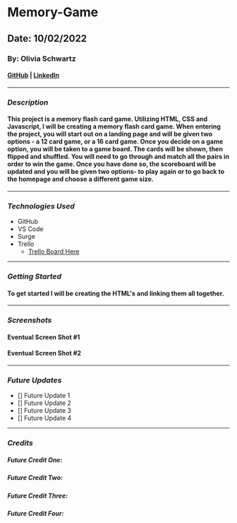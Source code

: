 # Memory-Game

## Date: 10/02/2022

### By: Olivia Schwartz

#### [GitHub](https://github.com/OliviaSchwartz) | [LinkedIn](https://www.linkedin.com/in/olivia-schwartz-a6299b10a/)

---

### **_Description_**

#### This project is a memory flash card game. Utilizing HTML, CSS and Javascript, I will be creating a memory flash card game. When entering the project, you will start out on a landing page and will be given two options - a 12 card game, or a 16 card game. Once you decide on a game option, you will be taken to a game board. The cards will be shown, then flipped and shuffled. You will need to go through and match all the pairs in order to win the game. Once you have done so, the scoreboard will be updated and you will be given two options- to play again or to go back to the homepage and choose a different game size.

---

### **_Technologies Used_**

- GitHub
- VS Code
- Surge
- Trello
  - [Trello Board Here](https://trello.com/invite/b/JEU3GQq9/fb0ff0418770e21b5680bf5c6ad94c3b/olivia-schwartz-memory-game)

---

### **_Getting Started_**

#### To get started I will be creating the HTML's and linking them all together.

---

### **_Screenshots_**

#### Eventual Screen Shot #1

#### Eventual Screen Shot #2

---

### **_Future Updates_**

- [] Future Update 1
- [] Future Update 2
- [] Future Update 3
- [] Future Update 4

---

### **_Credits_**

##### Future Credit One:

##### Future Credit Two:

##### Future Credit Three:

##### Future Credit Four:
